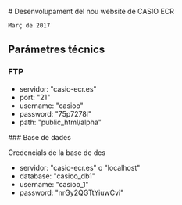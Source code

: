 # Desenvolupament del nou website de CASIO ECR

	Març de 2017



## Parámetres técnics

### FTP

- servidor: "casio-ecr.es"
- port: "21"
- username: "casioo"
- password: "75p7278l"
- path: "public_html/alpha"

### Base de dades

Credencials de la base de des

- servidor: "casio-ecr.es" o "localhost"
- database: "casioo_db1"
- username: "casioo_1"
- password: "nrGy2QGTtYiuwCvi"
